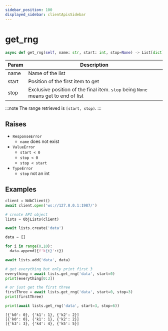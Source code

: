 ```yaml
---
sidebar_position: 100
displayed_sidebar: clientApisSidebar
---
```


# get_rng

```py
async def get_rng(self, name: str, start: int, stop=None) -> List[dict]
```

|Param|Description|
|---|---|
|name|Name of the list|
|start|Position of the first item to get|
|stop|Exclusive position of the final item. `stop` being `None` means get to end of list|


:::note
The range retrieved is `[start, stop)`.
:::


## Raises
- `ResponseError`
    - `name` does not exist
- `ValueError`
    - `start < 0`
    - `stop < 0`
    - `stop < start`
- `TypeError`
  - `stop` not an int


## Examples

```py
client = NdbClient()
await client.open('ws://127.0.0.1:1987/')

# create API object
lists = ObjLists(client)

await lists.create('data')

data = []

for i in range(0,10):
  data.append({f'k{i}':i})

await lists.add('data', data)

# get everything but only print first 3
everything = await lists.get_rng('data', start=0)
print(everything[0:3])

# or just get the first three
firstThree = await lists.get_rng('data', start=0, stop=3)
print(firstThree)

print(await lists.get_rng('data', start=3, stop=6))
```

```
[{'k0': 0}, {'k1': 1}, {'k2': 2}]
[{'k0': 0}, {'k1': 1}, {'k2': 2}]
[{'k3': 3}, {'k4': 4}, {'k5': 5}]
```